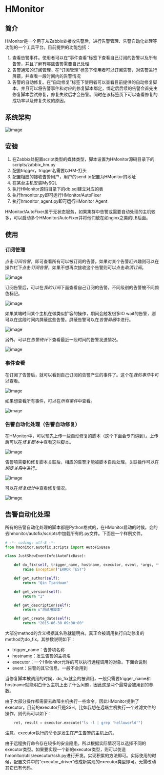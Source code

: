# HMonitor

## 简介

HMonitor是一个用于从Zabbix处接收告警后，进行告警管理、告警自动化处理等功能的一个工具平台。目前提供的功能包括：

1. 查看告警事件。使用者可以在“事件查看”标签下查看自己订阅的告警以及所有告警，并且了解有哪些告警需要自己处理
2. 告警通知的订阅管理。在“订阅管理”标签下使用者可以订阅告警，对告警进行屏蔽，并查看一段时间内的告警情况
3. 告警的自动修复。在“自动修复”标签下使用者可以查看目前提供的自动修复脚本，并且可以将告警事件和对应的修复脚本绑定，绑定后后续的告警会首先由修复脚本尝试修复，修复失败后才会告警。同时在该标签页下可以查看修复的成功率以及修复失败的原因。

## 系统架构

![image](https://github.com/QthCN/hmonitor/blob/master/docs/images/framework.jpg)

## 安装

1. 在Zabbix处配置script类型的媒体类型，脚本设置为HMonitor源码目录下的scripts/zabbix_hm.py
2. 配置trigger，trigger名需要以HM-打头
3. 配置相应的接收告警用户，用户的send to配置为HMonitor的地址
4. 在某台主机安装MySQL
5. 执行HMonitor源码目录下的db.sql建立对应的表
6. 执行hmonitor.py即可运行HMonitor/AutoFixer
7. 执行hmonitor_agent.py即可运行HMonitor Agent

HMonitor/AutoFixer属于无状态服务，如果集群中告警或需要自动处理的主机较多，可以启动多个HMonitor/AutoFixer并将他们放在如nginx之类的LB后面。

## 使用

### 订阅管理

点击*订阅告警*，即可查看所有可以被订阅的告警。如果对某个告警赶兴趣则可以在操作栏下点击*订阅告警*，如果不想再次接收这个告警则可以点击*取消订阅*。

![image](https://github.com/QthCN/hmonitor/blob/master/docs/images/subscribe_alerts.jpg)

订阅告警后，可以在*我的订阅*下面查看自己订阅的告警。不同级别的告警被不同颜色标记。

![image](https://github.com/QthCN/hmonitor/blob/master/docs/images/view_alerts.jpg)

如果某端时间某个主机在做类似扩容的操作，期间会触发很多IO wait的告警，则可以在这段时间内屏蔽这些告警。屏蔽告警可以在*告警屏蔽*中进行。

![image](https://github.com/QthCN/hmonitor/blob/master/docs/images/filter_alerts.jpg)

另外，可以在*告警统计*下查看最近一段时间的告警发送情况。

![image](https://github.com/QthCN/hmonitor/blob/master/docs/images/show_alerts.jpg)

### 事件查看

在订阅了告警后，就可以看到自己订阅的告警产生的事件了。这个在*我的事件*中可以查看。

![image](https://github.com/QthCN/hmonitor/blob/master/docs/images/my_events.jpg )

如果想查看所有事件，可以在*所有事件*中查看。

![image](https://github.com/QthCN/hmonitor/blob/master/docs/images/all_events.jpg )

### 告警自动化处理（告警自动修复）

在HMonitor中，可以预先上传一些自动修复的脚本（这个下面会专门讲到）。上传后可以在*修复脚本*中查看这些脚本。

![image](https://github.com/QthCN/hmonitor/blob/master/docs/images/autofix_list.jpg)

告警项需要和修复脚本关联后，相应的告警才能被脚本自动处理。关联操作可以在*绑定关系*中进行。

![image](https://github.com/QthCN/hmonitor/blob/master/docs/images/bind_autofix.jpg)

可以在*修复统计*中查看修复情况。

![image](https://github.com/QthCN/hmonitor/blob/master/docs/images/show_autofix.jpg)

## 告警自动化处理

所有的告警自动化处理的脚本都是Python格式的，在HMonitor启动的时候，会的去hmonitor/autofix/scripts中加载所有的.py文件。下面是一个样例文件。

```python
# -*- coding: utf-8 -*-
from hmonitor.autofix.scripts import AutoFixBase

class JustShowEventInfo(AutoFixBase):

    def do_fix(self, trigger_name, hostname, executor, event, *args, **kwargs):
        raise Exception("ERROR TEST")

    def get_author(self):
        return "Qin TianHuan"

    def get_version(self):
        return "1"

    def get_description(self):
        return u"测试用脚本"

    def get_create_date(self):
        return "2015-06-30 09:00:00"
```

大部分method的含义根据其名称就能明白。真正会被调用执行自动修复的method为do_fix。其参数说明如下：

* trigger_name：告警项名称
* hostname：发生告警的主机名
* executor：一个HMonitor允许的可以执行远程调用的对象。下面会说到
* event：告警的其它信息，一般不会用到

当修复脚本被调用的时候，do_fix就会的被调用，一般只需要trigger_name和hostname就能明白什么主机上出了什么问题，因此这是两个最常会被用到的参数。

由于大部分操作都需要去故障主机执行一些命令，因此HMonitor提供了executor，目前的executor只是SSH。比如我想在远端主机执行一个过滤文件的操作，则代码可以如下：

```python
    ret, result = executor.execute("ls -l | grep 'helloworld'")
```

注意，executor执行的命令是发生在产生告警的主机上的。

由于远程执行命令存在较多的安全隐患，所以根据实际情况可以选择不同的executor类型。如果要实现一个新的executor类型，则可以仿造hmonitor/utils/executor/ssh.py进行开发。实现积累的方法即可。实际使用的时候，配置文件中的”executor_driver“改成新实现的executor类型即可。无需改动其它已有代码。